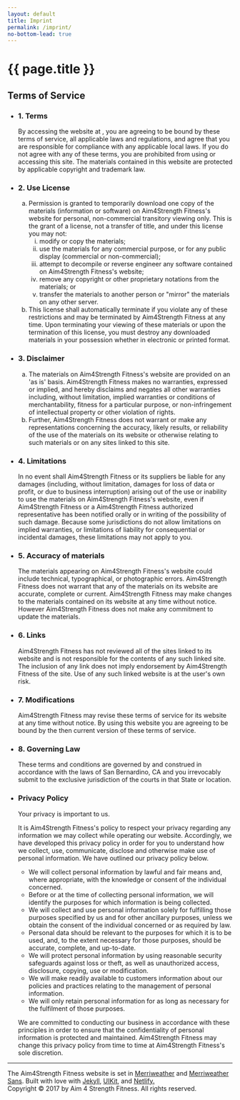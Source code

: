 ```yaml
---
layout: default
title: Imprint
permalink: /imprint/
no-bottom-lead: true
---
```


<h1 class="visuallyhidden">{{ page.title }}</h1>
<h2 class="uk-h3 uk-margin-remove">Terms of Service</h2>
<ul class="uk-margin-medium-bottom" uk-accordion>
<li>
<h3 class="uk-accordion-title">1. Terms</h3>
<div class="uk-accordion-content">
<p class="content">By accessing the website at&nbsp;<a href=""></a>, you are agreeing to be bound by these terms of service, all applicable laws and regulations, and agree that you are responsible for compliance with any applicable local laws. If you do not agree with any of these terms, you are prohibited from using or accessing this site. The materials contained in this website are protected by applicable copyright and trademark law.</p>
</div>
</li>
<li>
<h3 class="uk-accordion-title">2. Use License</h3>
<div class="uk-accordion-content">
<p class="content"><ol type="a">
<li>
Permission is granted to temporarily download one copy of the materials (information or software) on Aim4Strength Fitness's website for personal, non-commercial transitory viewing only. This is the grant of a license, not a transfer of title, and under this license you may not:

<ol type="i">
  <li>modify or copy the materials;</li>
  <li>use the materials for any commercial purpose, or for any public display (commercial or non-commercial);</li>
  <li>attempt to decompile or reverse engineer any software contained on Aim4Strength Fitness's website;</li>
  <li>remove any copyright or other proprietary notations from the materials; or</li>
  <li>transfer the materials to another person or "mirror" the materials on any other server.</li>
</ol>
</li>
<li>This license shall automatically terminate if you violate any of these restrictions and may be terminated by Aim4Strength Fitness  at any time. Upon terminating your viewing of these materials or upon the termination of this license, you must destroy any downloaded materials in your possession whether in electronic or printed format.</li>
</ol></p>
</div>
</li>
<li>
<h3 class="uk-accordion-title">3. Disclaimer</h3>
<div class="uk-accordion-content">
<p class="content"><ol type="a">
<li>The materials on Aim4Strength Fitness's website are provided on an 'as is' basis. Aim4Strength Fitness  makes no warranties, expressed or implied, and hereby disclaims and negates all other warranties including, without limitation, implied warranties or conditions of merchantability, fitness for a particular purpose, or non-infringement of intellectual property or other violation of rights.</li>
<li>Further, Aim4Strength Fitness  does not warrant or make any representations concerning the accuracy, likely results, or reliability of the use of the materials on its website or otherwise relating to such materials or on any sites linked to this site.</li>
</ol></p>
</div>
</li>
<li>
<h3 class="uk-accordion-title">4. Limitations</h3>
<div class="uk-accordion-content">
<p class="content">In no event shall Aim4Strength Fitness  or its suppliers be liable for any damages (including, without limitation, damages for loss of data or profit, or due to business interruption) arising out of the use or inability to use the materials on Aim4Strength Fitness's website, even if Aim4Strength Fitness  or a Aim4Strength Fitness  authorized representative has been notified orally or in writing of the possibility of such damage. Because some jurisdictions do not allow limitations on implied warranties, or limitations of liability for consequential or incidental damages, these limitations may not apply to you.</p>
</div>
</li>
<li>
<h3 class="uk-accordion-title">5. Accuracy of materials</h3>
<div class="uk-accordion-content">
<p class="content">The materials appearing on Aim4Strength Fitness's website could include technical, typographical, or photographic errors. Aim4Strength Fitness  does not warrant that any of the materials on its website are accurate, complete or current. Aim4Strength Fitness  may make changes to the materials contained on its website at any time without notice. However Aim4Strength Fitness  does not make any commitment to update the materials.</p>
</div>
</li>
<li>
<h3 class="uk-accordion-title">6. Links</h3>
<div class="uk-accordion-content">
<p class="content">Aim4Strength Fitness  has not reviewed all of the sites linked to its website and is not responsible for the contents of any such linked site. The inclusion of any link does not imply endorsement by Aim4Strength Fitness  of the site. Use of any such linked website is at the user's own risk.</p>
</div>
</li>
<li>
<h3 class="uk-accordion-title">7. Modifications</h3>
<div class="uk-accordion-content">
<p class="content">Aim4Strength Fitness  may revise these terms of service for its website at any time without notice. By using this website you are agreeing to be bound by the then current version of these terms of service.</p>
</div>
</li>
<li>
<h3 class="uk-accordion-title">8. Governing Law</h3>
<div class="uk-accordion-content">
<p class="content">These terms and conditions are governed by and construed in accordance with the laws of San Bernardino, CA and you irrevocably submit to the exclusive jurisdiction of the courts in that State or location.</p>
</div>
</li>
<li>
<h3 class="uk-accordion-title">Privacy Policy</h3>
<div class="uk-accordion-content">
<p class="content">Your privacy is important to us.</p>
<p class="content">It is Aim4Strength Fitness's policy to respect your privacy regarding any information we may collect while operating our website. Accordingly, we have developed this privacy policy in order for you to understand how we collect, use, communicate, disclose and otherwise make use of personal information. We have outlined our privacy policy below.</p>
<ul>
<li>We will collect personal information by lawful and fair means and, where appropriate, with the knowledge or consent of the individual concerned.</li>
<li>Before or at the time of collecting personal information, we will identify the purposes for which information is being collected.</li>
<li>We will collect and use personal information solely for fulfilling those purposes specified by us and for other ancillary purposes, unless we obtain the consent of the individual concerned or as required by law.</li>
<li>Personal data should be relevant to the purposes for which it is to be used, and, to the extent necessary for those purposes, should be accurate, complete, and up-to-date.</li>
<li>We will protect personal information by using reasonable security safeguards against loss or theft, as well as unauthorized access, disclosure, copying, use or modification.</li>
<li>We will make readily available to customers information about our policies and practices relating to the management of personal information.</li><li>We will only retain personal information for as long as necessary for the fulfilment of those purposes.</li></ul><p class="content">We are committed to conducting our business in accordance with these principles in order to ensure that the confidentiality of personal information is protected and maintained. Aim4Strength Fitness  may change this privacy policy from time to time at Aim4Strength Fitness's sole discretion.</p>
</div>
</li>
</ul>
<hr>
<p class="content">The Aim4Strength Fitness website is set in <a href="https://fonts.google.com/specimen/Merriweather">Merriweather</a> and <a href="https://fonts.google.com/specimen/Merriweather+Sans">Merriweather Sans</a>. Built with love with <a href="https://jekyllrb.com/">Jekyll</a>, <a href="https://getuikit.com/">UIKit</a>, and <a href="https://www.netlify.com/">Netlify.</a><br>
Copyright © 2017 by Aim 4 Strength Fitness. All rights reserved.
</p>

